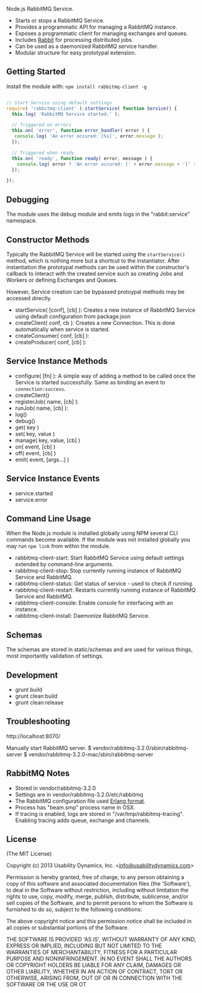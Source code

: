 Node.js RabbitMQ Service.

 - Starts or stops a RabbitMQ Service.
 - Provides a programmatic API for managing a RabbitMQ instance.
 - Exposes a programmatic client for managing exchanges and queues.
 - Includes [Rabbit](https://github.com/UsabilityDynamics/node-rabbit-client) for processing distributed jobs.
 - Can be used as a daemonized RabbitMQ service handler.
 - Modular structure for easy prototypal extension.

## Getting Started
Install the module with: `npm install rabbitmq-client -g`

```javascript

// Start Service using default settings
require( 'rabbitmq-client' ).startService( function Service() {
  this.log( 'RabbitMQ Service started.' );

  // Triggered on errors
  this.on( 'error', function error_handler( error ) {
   console.log( 'An error occured: [%s]', error.message );
  });

  // Triggered when ready
  this.on( 'ready', function ready( error, message ) {
    console.log( error ? 'An error occured: [' + error.message + ']' : 'RabbitMQ Service started successfully' );
  });

});

```

## Debugging
The module uses the debug module and emits logs in the "rabbit:service" namespace.

## Constructor Methods
Typically the RabbitMQ Service will be started using the `startService()` method, which is nothing more but a shortcut
to the instantiator. After instantiation the prototypal methods can be used within the constructor's callback to
interact with the created service such as creating Jobs and Workers or defining Exchanges and Queues.

However, Service creation can be bypassed protoypal methods may be accessed directly.

 - startService( [conf], [cb] ): Creates a new instance of RabbitMQ Service using default configuration from package.json
 - createClient( conf, cb ): Creates a new Connection. This is done automatically when service is started.
 - createConsumer( conf, [cb] ):
 - createProducer( conf, [cb] ):

## Service Instance Methods

 - configure( [fn] ): A simple way of adding a method to be called once the Service is started successfully. Same as binding an event to `connection:success`.
 - createClient()
 - registerJob( name, [cb] ):
 - runJob( name, [cb] ):
 - log()
 - debug()
 - get( key )
 - set( key, value )
 - manage( key, value, [cb] )
 - on( event, [cb] )
 - off( event, [cb] )
 - emit( event, [args...] )

## Service Instance Events

 - service.started
 - service.error

## Command Line Usage
When the Node.js module is installed globally using NPM several CLI commands become available.
If the module was not installed globally you may run `npm link` from within the module.

 - rabbitmq-client-start: Start RabbitMQ Service using default settings extended by command-line arguments.
 - rabbitmq-client-stop: Stop currently running instance of RabbitMQ Service and RabbitMQ.
 - rabbitmq-client-status: Get status of service - used to check if running.
 - rabbitmq-client-restart: Restarts currently running instance of RabbitMQ Service and RabbitMQ.
 - rabbitmq-client-console: Enable console for interfacing with an instance.
 - rabbitmq-client-install: Daemonize RabbitMQ Service.

## Schemas
The schemas are stored in static/schemas and are used for various things, most importantly validation of settings.

## Development

 - grunt build
 - grunt clean:build
 - grunt clean:release

## Troubleshooting

http://localhost:8070/

Manually start RabbitMQ server.
$ vendor/rabbitmq-3.2.0/sbin/rabbitmq-server
$ vendor/rabbitmq-3.2.0-mac/sbin/rabbitmq-server

## RabbitMQ Notes

 - Stored in vendor/rabbitmq-3.2.0
 - Settings are in vendor/rabbitmq-3.2.0/etc/rabbitmq
 - The RabbitMQ configuration file used [Erlang format](http://www.erlang.org/doc/man/config.html).
 - Process has "beam.smp" process name in OSX.
 - If tracing is enabled, logs are stored in "/var/tmp/rabbitmq-tracing". Enabling tracing adds queue, exchange and channels.

## License

(The MIT License)

Copyright (c) 2013 Usability Dynamics, Inc. &lt;info@usabilitydynamics.com&gt;

Permission is hereby granted, free of charge, to any person obtaining
a copy of this software and associated documentation files (the
'Software'), to deal in the Software without restriction, including
without limitation the rights to use, copy, modify, merge, publish,
distribute, sublicense, and/or sell copies of the Software, and to
permit persons to whom the Software is furnished to do so, subject to
the following conditions:

The above copyright notice and this permission notice shall be
included in all copies or substantial portions of the Software.

THE SOFTWARE IS PROVIDED 'AS IS', WITHOUT WARRANTY OF ANY KIND,
EXPRESS OR IMPLIED, INCLUDING BUT NOT LIMITED TO THE WARRANTIES OF
MERCHANTABILITY, FITNESS FOR A PARTICULAR PURPOSE AND NONINFRINGEMENT.
IN NO EVENT SHALL THE AUTHORS OR COPYRIGHT HOLDERS BE LIABLE FOR ANY
CLAIM, DAMAGES OR OTHER LIABILITY, WHETHER IN AN ACTION OF CONTRACT,
TORT OR OTHERWISE, ARISING FROM, OUT OF OR IN CONNECTION WITH THE
SOFTWARE OR THE USE OR OT